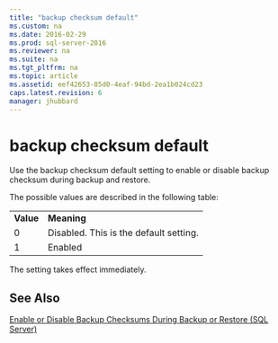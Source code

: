 ```yaml
---
title: "backup checksum default"
ms.custom: na
ms.date: 2016-02-29
ms.prod: sql-server-2016
ms.reviewer: na
ms.suite: na
ms.tgt_pltfrm: na
ms.topic: article
ms.assetid: eef42653-85d0-4eaf-94bd-2ea1b024cd23
caps.latest.revision: 6
manager: jhubbard
---
```

# backup checksum default
Use the backup checksum default setting to enable or disable backup checksum during backup and restore.  
  
 The possible values are described in the following table:  
  
|||  
|-|-|  
|**Value**|**Meaning**|  
|0|Disabled. This is the default setting.|  
|1|Enabled|  
  
 The setting takes effect immediately.  
  
## See Also  
 [Enable or Disable Backup Checksums During Backup or Restore (SQL Server)](../../Topics/TopicNameNotContainA/Enable-or-Disable-Backup-Checksums-During-Backup-or-Restore--SQL-Server-.md)